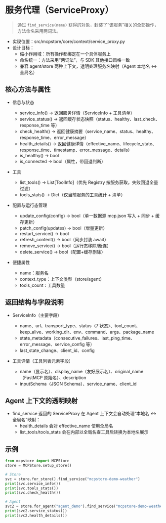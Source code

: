 # 服务代理（ServiceProxy）

> 通过 `find_service(name)` 获得的对象，封装了“该服务”相关的全部操作，方法命名采用两词法。

- 实现位置：src/mcpstore/core/context/service_proxy.py
- 设计目标：
  - 缩小作用域：所有操作都绑定在一个具体服务上
  - 命名统一：方法采用“两词法”，与 SDK 其他接口风格一致
  - 兼容 agent/store 两种上下文，透明处理服务名映射（Agent 本地名 ↔ 全局名）

## 核心方法与属性

- 信息与状态
  - service_info() → 返回服务详情（ServiceInfo + 工具清单）
  - service_status() → 返回缓存状态快照（status、healthy、last_check、response_time 等）
  - check_health() → 返回健康摘要（service_name、status、healthy、response_time、error_message）
  - health_details() → 返回健康详情（effective_name、lifecycle_state、response_time、timestamp、error_message、details）
  - is_healthy() → bool
  - is_connected → bool（属性，带回退判断）

- 工具
  - list_tools() → List[ToolInfo]（优先 Registry 按服务获取，失败回退全量过滤）
  - tools_stats() → Dict（仅当前服务的工具统计 + 清单）

- 配置与运行态管理
  - update_config(config) → bool（单一数据源 mcp.json 写入 + 同步 + 缓存更新）
  - patch_config(updates) → bool（增量更新）
  - restart_service() → bool
  - refresh_content() → bool（同步封装 await）
  - remove_service() → bool（运行态移除/断连）
  - delete_service() → bool（配置+缓存删除）

- 便捷属性
  - name：服务名
  - context_type：上下文类型（store/agent）
  - tools_count：工具数量

## 返回结构与字段说明

- ServiceInfo（主要字段）
  - name、url、transport_type、status（7 状态）、tool_count、keep_alive、working_dir、env、command、args、package_name
  - state_metadata（consecutive_failures、last_ping_time、error_message、service_config 等）
  - last_state_change、client_id、config

- 工具详情（工具列表元素字段）
  - name（显示名）、display_name（友好展示名）、original_name（FastMCP 原始名）、description
  - inputSchema（JSON Schema）、service_name、client_id

## Agent 上下文的透明映射

- find_service 返回的 ServiceProxy 在 Agent 上下文会自动处理“本地名 ↔ 全局名”映射：
  - health_details 会对 effective_name 使用全局名
  - list_tools/tools_stats 会在内部以全局名查工具后转换为本地名展示

## 示例

```python
from mcpstore import MCPStore
store = MCPStore.setup_store()

# Store
svc = store.for_store().find_service("mcpstore-demo-weather")
print(svc.service_info())
print(svc.tools_stats())
print(svc.check_health())

# Agent
svc2 = store.for_agent("agent_demo").find_service("mcpstore-demo-weather")
print(svc2.service_status())
print(svc2.health_details())
```

